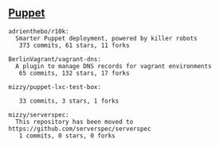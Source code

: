 ## [Puppet](http://puppetlabs.com/)

<!-- PROJECTS_LIST_START -->
    adrienthebo/r10k:
      Smarter Puppet deployment, powered by killer robots
       373 commits, 61 stars, 11 forks

    BerlinVagrant/vagrant-dns:
      A plugin to manage DNS records for vagrant environments
       65 commits, 132 stars, 17 forks

    mizzy/puppet-lxc-test-box:

       33 commits, 3 stars, 1 forks

    mizzy/serverspec:
      This repository has been moved to https://github.com/serverspec/serverspec
       1 commits, 0 stars, 0 forks
<!-- PROJECTS_LIST_END -->

